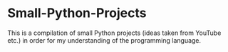 # Small-Python-Projects

This is a compilation of small Python projects (ideas taken from YouTube etc.) in order for my understanding of the programming language.
